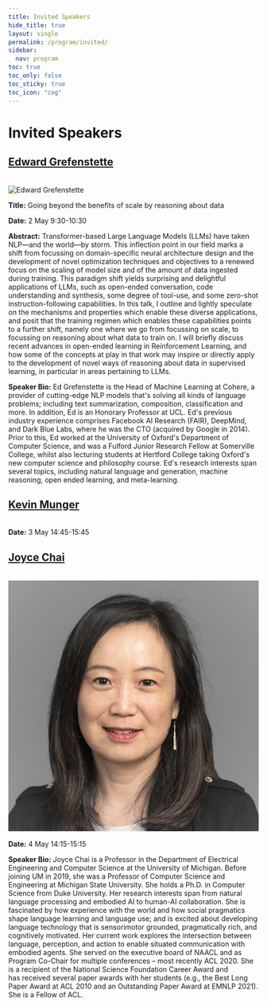 ```yaml
---
title: Invited Speakers
hide_title: true
layout: single
permalink: /program/invited/
sidebar:
  nav: program
toc: true
toc_only: false
toc_sticky: true
toc_icon: "cog" 
---
```

<h1>Invited Speakers</h1>

<h2><a href="https://www.egrefen.com/" target="_blank">Edward Grefenstette</a></h2><br/>
<img src="/assets/images/edward.jpg" alt="Edward Grefenstette">

<b>Title:</b> Going beyond the benefits of scale by reasoning about data <br/>

<b>Date:</b> 2 May 9:30-10:30<br/>

<b>Abstract:</b> Transformer-based Large Language Models (LLMs) have taken NLP—and the world—by storm. This inflection point in our field marks a shift from focussing on domain-specific neural architecture design and the development of novel optimization techniques and objectives to a renewed focus on the scaling of model size and of the amount of data ingested during training. This paradigm shift yields surprising and delightful applications of LLMs, such as open-ended conversation, code understanding and synthesis, some degree of tool-use, and some zero-shot instruction-following capabilities. In this talk, I outline and lightly speculate on the mechanisms and properties which enable these diverse applications, and posit that the training regimen which enables these capabilities points to a further shift, namely one where we go from focussing on scale, to focussing on reasoning about what data to train on. I will briefly discuss recent advances in open-ended learning in Reinforcement Learning, and how some of the concepts at play in that work may inspire or directly apply to the development of novel ways of reasoning about data in supervised learning, in particular in areas pertaining to LLMs.<br/>

<b>Speaker Bio:</b> Ed  Grefenstette is the Head of Machine Learning at Cohere,  a provider of cutting-edge NLP models that's solving all kinds of language problems; including text summarization, composition, classification and more. In addition, Ed is an Honorary  Professor at UCL.   Ed's  previous industry experience comprises Facebook  AI Research (FAIR), DeepMind,  and Dark  Blue Labs, where he was the CTO (acquired  by Google in 2014). Prior to this, Ed worked at the University of Oxford's Department of Computer Science, and was a Fulford Junior Research Fellow at Somerville College, whilst also lecturing students at Hertford College taking Oxford's new computer science  and philosophy course.  Ed's  research interests span several topics, including natural language and generation, machine reasoning, open ended learning, and meta-learning.<br/>


<h2><a href="http://www.kevinmunger.com/" target="_blank">Kevin Munger</a></h2><br/>
<b>Date:</b> 3 May 14:45-15:45<br/>

<h2><a href="https://web.eecs.umich.edu/~chaijy/" target="_blank">Joyce Chai</a></h2><br/>
<img src="/assets/images/joycechai.jpg" alt="Joyce Chai">

<b>Date:</b> 4 May 14:15-15:15<br/>

<b>Speaker Bio:</b> Joyce Chai is a Professor in the Department of Electrical Engineering and Computer Science at the University of Michigan. Before joining UM in 2019, she was a Professor of Computer Science and Engineering at Michigan State University. She holds a Ph.D. in Computer Science from Duke University. Her research interests span from natural language processing and embodied AI to human-AI collaboration. She is fascinated by how experience with the world and how social pragmatics shape language learning and language use; and is excited about developing language technology that is sensorimotor grounded, pragmatically rich, and cognitively motivated. Her current work explores the intersection between language, perception, and action to enable situated communication with embodied agents. She served on the executive board of NAACL and as Program Co-Chair for multiple conferences – most recently ACL 2020. She is a recipient of the National Science Foundation Career Award and has received several paper awards with her students (e.g., the Best Long Paper Award at ACL 2010 and an Outstanding Paper Award at EMNLP 2021). She is a Fellow of ACL.<br/>
